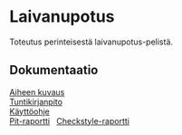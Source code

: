 # Laivanupotus
Toteutus perinteisestä laivanupotus-pelistä.
## Dokumentaatio
[Aiheen kuvaus](dokumentaatio/aiheenKuvausJaRakenne.md)  
[Tuntikirjanpito](dokumentaatio/tuntikirjanpito.md)  
[Käyttöohje](dokumentaatio/kayttoohje.md)  
[Pit-raportti](https://htmlpreview.github.io/?https://github.com/vaisanem/Laivanupotus/blob/master/dokumentaatio/pit/201702242336/index.html)  
[Checkstyle-raportti](https://htmlpreview.github.io/?https://github.com/vaisanem/Laivanupotus/blob/master/dokumentaatio/checkstyle/checkstyle.html)
